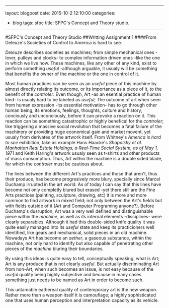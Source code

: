 
---
layout: blogpost
date: 2015-10-2 12:10:00
categories:
 - blog
tags: sfpc
title: SFPC's Concept and Theory studio.
---
#SFPC's Concept and Theory Studio
##Writting Assignment 1
####From Deleuze's Societies of Control to America is hard to see.


*Deleuze* describes societies as machines; from simple mechanical ones -lever, pulleys and clocks- to complex information driven ones -like the one in which we live now. These machines, like any other of any kind, exist to perform something *useful* -although arguable, it usualy will be something that benefits the owner of the machine or the one in control of it. 

Most human practices can be seen as an *useful* piece of this machine by almost directly relating its outcome, or its importance as a piece of it, to the benefit of the *controler*. Even though, Art -as an esential practice of human kind- is usualy hard to be labeled as *useful*; The outcome of art when seen from human expression -its essential motivation- has to go through other human being, its emotions, feelings, thoughts, culture and history, conciously and unconciously, before it can provoke a reaction on it. This reaction can be something catastrophic or highly benefical for the *controler*; like triggering a massive social revolution that becomes a fatal failure of the machinery or providing huge economical gain and market movent, yet usualy from derivates of the artwork itself. From Whitney's *America is hard to see* exhibition, take as example Hans Haacke's *Shapolsky et al. Manhattan Real Estate Holdings, a Real-Time Social System, as of May 1, 1971* and Keith Haring's artwork usualy seen as t-shirts and other products of mass consumption. Thus, Art within the machine is a double sided blade, for which the *controler* must be cautious about.

The lines between the different Art's practices and those that aren't, thus their produce, has become progresively more blury, specially since Marcel Duchamp irrupted in the art world. As of today I can say that this lines have become not only completly blured but erased -yet there still are the Fine Arts practices (painting, sculpture, drawing, etc) it is more and more common to find artwork in mixed field; not only between the Art's fields but with fields outside of it (Art and Computer Programing anyone?). Before Duchamp's dusruption, Art was a very well defined and distinguishable piece within the *machine*, as well as its internal elements -disciplines- were clearly separables. Although it had this double-sided knife quality it was quite easily managed into its *useful* state and keep its practicioners well identified, like gears and mechanical, solid pieces in an old machine. Nowadays Art has become an *aether*, a gaseous substance, within the machine, not only hard to identify but also capable of penetrating other pieces of the *machine*  bluring their boundaries. 

By using this ideas is quite easy to tell, conceptually speaking, what is Art; Art is any produce that is not clearly *useful*. But actually discriminating Art from non-Art, when such becomes an issue, is not easy because of the *useful* quality being highly subjective and because in many cases something just needs to be named as Art in order to become such.

This untamable eathereal quality of contemporary art is the new weapon. Rather more than a weapon itself it is camouflage; a highly sophisticated one that uses human perception and interpretation capacity as its vehicle.